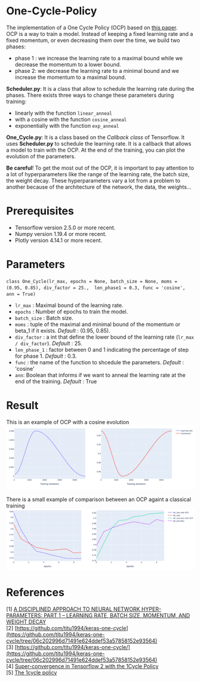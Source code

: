 # One-Cycle-Policy

The implementation of a One Cycle Policy (OCP) based on [this paper](https://arxiv.org/pdf/1803.09820.pdf).  
OCP is a way to train a model. Instead of keeping a fixed learning rate and a fixed momentum, or even decreasing them over the time, we build two phases:
- phase 1 : we increase the learning rate to a maximal bound while we decrease the momentum to a lower bound.
- phase 2: we decrease the learning rate to a minimal bound and we increase the momentum to a maximal bound.

**Scheduler.py**: It is a class that allow to schedule the learning rate during the phases. There exists three ways to change these parameters during training:
- linearly with the function `linear_anneal`
- with a cosine with the function `cosine_anneal`
- exponentially with the function `exp_anneal` 

**One_Cycle.py**: It is a class based on the *Callback class* of Tensorflow. It uses **Scheduler.py** to schedule the learning rate. It is a callback that allows a model to train with the OCP. At the end of the training, you can plot the evolution of the parameters.

**Be careful**! To get the most out of the OCP, it is important to pay attention to a lot of hyperparameters like the range of the learning rate, the batch size, the weight decay. These hyperparameters vary a lot from a problem to another because of the architecture of the network, the data, the weights...

# Prerequisites
- Tensorflow version 2.5.0 or more recent.
- Numpy version 1.19.4 or more recent.
- Plotly version 4.14.1 or more recent.

# Parameters 
`class One_Cycle(lr_max, epochs = None, batch_size = None, moms = (0.95, 0.85), div_factor = 25., 
                 len_phase1 = 0.3, func = 'cosine', ann = True)`

- `lr_max` : Maximal bound of the learning rate.
- `epochs` : Number of epochs to train the model.
- `batch_size` : Batch size. 
- `moms` : tuple of the maximal and minimal bound of the momentum or beta_1 if it exists. *Default* : (0.95, 0.85).
- `div_factor` : a int that define the lower bound of the learning rate (`lr_max / div_factor`). *Default* : 25.
- `len_phase_1` :  factor between 0 and 1 indicating the percentage of step for phase 1. *Default* : 0.3. 
- `func` : the name of the function to shcedule the parameters. *Default* : 'cosine'
- `ann`: Boolean that informs if we want to anneal the learning rate at the end of the training. *Default* : True

# Result
This is an example of OCP with a cosine evolution
![alttext](https://github.com/guipet/One-Cycle-Policy/blob/main/plots/lr%26mom.png)

There is a small example of comparison between an OCP againt a classical training
![alttext](https://github.com/guipet/One-Cycle-Policy/blob/main/plots/plot_eval.png) 

# References
[1] [A DISCIPLINED APPROACH TO NEURAL NETWORK HYPER-PARAMETERS: PART 1 – LEARNING RATE, BATCH SIZE, MOMENTUM, AND WEIGHT DECAY](https://arxiv.org/pdf/1803.09820.pdf)  
[2] [https://github.com/titu1994/keras-one-cycle](https://github.com/titu1994/keras-one-cycle/tree/06c202996d71491e624ddef53a57858152e93564)  
[3] [https://github.com/titu1994/keras-one-cycle/](https://github.com/titu1994/keras-one-cycle/tree/06c202996d71491e624ddef53a57858152e93564)  
[4] [Super-convergence in Tensorflow 2 with the 1Cycle Policy](https://www.avanwyk.com/tensorflow-2-super-convergence-with-the-1cycle-policy/)  
[5] [The 1cycle policy](https://sgugger.github.io/the-1cycle-policy.html)
